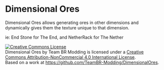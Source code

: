 Dimensional Ores
================

Dimensional Ores allows generating ores in other dimensions and dynamically gives them the texture unique to that dimension.

ie: End Stone for The End, and NetherRack for The Nether

<a rel="license" href="http://creativecommons.org/licenses/by-nc/4.0/"><img alt="Creative Commons License" style="border-width:0" src="https://i.creativecommons.org/l/by-nc/4.0/88x31.png" /></a><br /><span xmlns:dct="http://purl.org/dc/terms/" property="dct:title">Dimensional Ores</span> by <span xmlns:cc="http://creativecommons.org/ns#" property="cc:attributionName">Team BR Modding</span> is licensed under a <a rel="license" href="http://creativecommons.org/licenses/by-nc/4.0/">Creative Commons Attribution-NonCommercial 4.0 International License</a>.<br />Based on a work at <a xmlns:dct="http://purl.org/dc/terms/" href="https://github.com/TeamBR-Modding/DimensionalOres" rel="dct:source">https://github.com/TeamBR-Modding/DimensionalOres</a>.